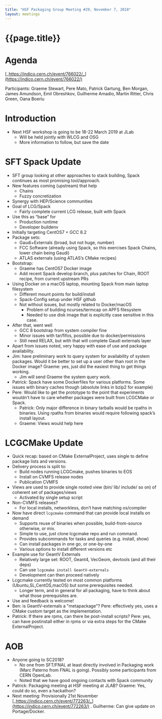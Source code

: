 ```yaml
---
title: "HSF Packaging Group Meeting #29, November 7, 2018"
layout: meetings
---
```


# {{page.title}}

# Agenda

[_https://indico.cern.ch/event/766022/_](https://indico.cern.ch/event/766022/)

Participants: Graeme Stewart, Pere Mato, Patrick Gartung, Ben Morgan, James
Amundson, Emil Obreshkov, Guilherme Amadio, Martin Ritter, Chris Green, Oana
Boeriu

# Introduction

- Next HSF workshop is going to be 18-22 March 2019 at JLab
  - Will be held jointly with WLCG and OSG
  - More information to follow, but save the date

# SFT Spack Update

- SFT group looking at other approaches to stack building, Spack continues as
  most promising tool/approach.
- New features coming (upstream) that help
  - Chains
  - Fuzzy concretization
- Synergy with HEP/Science communities
- Goal of LCG/Spack
  - Fairly complete current LCG release, built with Spack
- Use this as “base” for
  - Production runtime
  - Developer buildenv
- Initially targeting CentOS7 + GCC 8.2
- Package sets:
  - Gaudi+Externals (broad, but not huge, number)
  - FCC Software (already using Spack, so this exercises Spack Chains, lower
    chain being Gaudi)
  - ATLAS externals (using ATLAS’s CMake recipes)
- Bootstrap:
  - Graeme has CentOS7 Docker image
  - Add recent Spack develop branch, plus patches for Chain, ROOT recipe, from
    current upstream PRs
- Using Docker on a macOS laptop, mounting Spack from main laptop filesystem
  - Different mount points for build/install
  - Spack-Config setup under HSF github
  - Not without issues, but mostly related to Docker/macOS
    - Problem of building ncurses/termcap on APFS filesystem
    - Needed to use disk image that is explicitly case sensitive in this case.
- After that, went well
  - GCC 8 bootstrap from system compiler fine
  - Minor issues with tar/fifos, possible due to docker/permissions
  - Still need RELAX, but with that will complete Gaudi externals layer
- Apart from issues noted, very happy with ease of use and package availability.
- Jim: have preliminary work to query system for availability of system
  packages. Would it be better to set up a user other than root in the Docker
  image? Graeme: yes, just did the easiest thing to get things working.
  - Jim will send Graeme the system query work.
- Patrick: Spack have some Dockerfiles for various platforms. Some issues with
  binary caches though (absolute links in bzip2 for example)
- Pere: Would like to get the prototype to the point that experiments wouldn’t
  have to care whether packages were built from LCGCMake or Spack.
  - Patrick: Only major difference in binary tarballs would be rpaths in
    binaries. Using rpaths from binaries would require following spack’s install
    layout.
  - Graeme: Views would help here

# LCGCMake Update

- Quick recap: based on CMake ExternalProject, uses single to define package
  lists and versions.
- Delivery process is split to:
  - Build nodes running LCGCmake, pushes binaries to EOS
  - Install on CVMFS release nodes
  - Publication CVMFS
- Views are used to provide single rooted view (bin/ lib/ include/ so on) of
  coherent set of packages/views
  - Activated by single setup script
- Non-CVMFS releases?
  - For local installs, networkless, don’t have matching os/compiler
- Now have direct `lcgcmake` command that can provide local installs on demand
  - Supports reuse of binaries when possible, build-from-source otherwise, or
    mix.
  - Simple to use, just clone lcgcmake repo and run command.
  - Provides subcommands for tasks and queries (e.g. install, show)
  - Can install packages in one go, or one-by-one
  - Various options to install different versions etc
- Example use for GeantV Externals
  - Relatively large set: ROOT, Geant4, VecGeom, devtools (and all their deps)
  - Can use `lcgcmake install GeantV-externals`
  - Development can then proceed natively
- Lcgcmake currently tested on most common platforms (Ubuntu,SL,CentOS,macOS)
  but some prerequisites needed.
  - Longer term, and in general for all packaging, have to think about what
    those prerequisites are.
- Use and feedback is welcome!
- Ben: is GeantV-externals a "metapackage"? Pere: effectively yes, uses a CMake
  custom target as the implementation.
- Patrick: If there are rpms, can there be post-install scripts? Pere: yes, can
  have postinstall either in rpms or via extra steps for the CMake
  ExternalProject.

# AOB

- Anyone going to SC2018?
  - No one from SFT/FNAL at least directly involved in Packaging work (Marc
    Paterno from FNAL is going). Possibly some participants from CERN OpenLab.
  - Noted that we have good ongoing contacts with Spack community
- Patrick: Packaging meeting at HSF meeting at JLAB? Graeme: Yes, could do so,
  even a hackathon?
- Next meeting: Provisionally 21st November
  [_https://indico.cern.ch/event/772263/_](https://indico.cern.ch/event/772263/)
  . Guilherme: Can give update on Portage/Docker.

